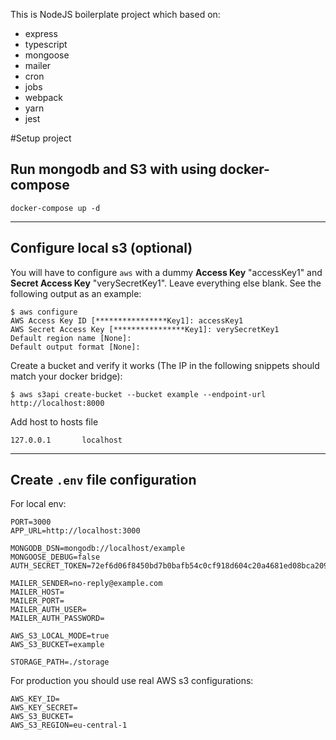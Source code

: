 This is NodeJS boilerplate project which based on: 
 * express
 * typescript
 * mongoose
 * mailer
 * cron
 * jobs
 * webpack
 * yarn
 * jest

#Setup project

## Run mongodb and S3 with using docker-compose
```
docker-compose up -d
```

___
## Configure local s3 (optional)
You will have to configure `aws` with a dummy **Access Key** "accessKey1" and **Secret Access Key** "verySecretKey1". Leave everything else blank. See the following output as an example:

```
$ aws configure
AWS Access Key ID [****************Key1]: accessKey1
AWS Secret Access Key [****************Key1]: verySecretKey1
Default region name [None]:
Default output format [None]:
```

Create a bucket and verify it works (The IP in the following snippets should match your docker bridge):

```
$ aws s3api create-bucket --bucket example --endpoint-url http://localhost:8000
```

Add host to hosts file
```
127.0.0.1       localhost
```
___
## Create `.env` file configuration
For local env:
```
PORT=3000
APP_URL=http://localhost:3000

MONGODB_DSN=mongodb://localhost/example
MONGOOSE_DEBUG=false
AUTH_SECRET_TOKEN=72ef6d06f8450bd7b0bafb54c0cf918d604c20a4681ed08bca2091504223f96b

MAILER_SENDER=no-reply@example.com
MAILER_HOST=
MAILER_PORT=
MAILER_AUTH_USER=
MAILER_AUTH_PASSWORD=

AWS_S3_LOCAL_MODE=true
AWS_S3_BUCKET=example

STORAGE_PATH=./storage
```

For production you should use real AWS s3 configurations:
```
AWS_KEY_ID=
AWS_KEY_SECRET=
AWS_S3_BUCKET=
AWS_S3_REGION=eu-central-1
```
